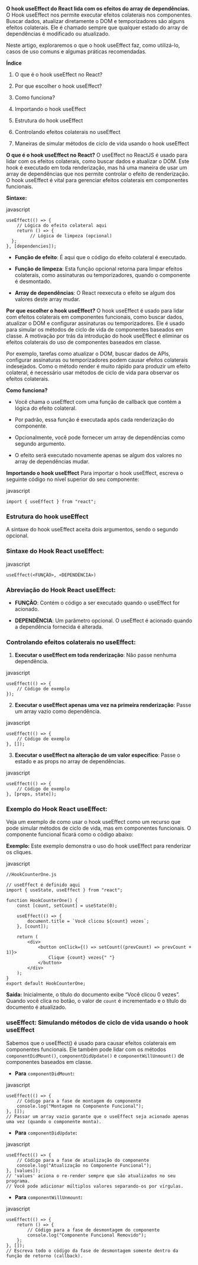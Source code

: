 **O hook useEffect do React lida com os efeitos do array de dependências.** 
O Hook useEffect nos permite executar efeitos colaterais nos componentes. Buscar dados, atualizar diretamente o DOM e temporizadores são alguns efeitos colaterais. Ele é chamado sempre que qualquer estado do array de dependências é modificado ou atualizado.

Neste artigo, exploraremos o que o hook useEffect faz, como utilizá-lo, casos de uso comuns e algumas práticas recomendadas.

**Índice**

1. O que é o hook useEffect no React?
    
2. Por que escolher o hook useEffect?
    
3. Como funciona?
    
4. Importando o hook useEffect
    
5. Estrutura do hook useEffect
    
6. Controlando efeitos colaterais no useEffect
    
7. Maneiras de simular métodos de ciclo de vida usando o hook useEffect
    

**O que é o hook useEffect no React?** 
O useEffect no ReactJS é usado para lidar com os efeitos colaterais, como buscar dados e atualizar o DOM. Este hook é executado em toda renderização, mas há uma maneira de usar um array de dependências que nos permite controlar o efeito de renderização. O hook useEffect é vital para gerenciar efeitos colaterais em componentes funcionais.

**Sintaxe:**

javascript

```
useEffect(() => {
    // Lógica do efeito colateral aqui
    return () => {
         // Lógica de limpeza (opcional)
  };
}, [dependencies]);
```

- **Função de efeito**: É aqui que o código do efeito colateral é executado.
    
- **Função de limpeza**: Esta função opcional retorna para limpar efeitos colaterais, como assinaturas ou temporizadores, quando o componente é desmontado.
    
- **Array de dependências**: O React reexecuta o efeito se algum dos valores deste array mudar.
    

**Por que escolher o hook useEffect?** 
O hook useEffect é usado para lidar com efeitos colaterais em componentes funcionais, como buscar dados, atualizar o DOM e configurar assinaturas ou temporizadores. Ele é usado para simular os métodos de ciclo de vida de componentes baseados em classe. A motivação por trás da introdução do hook useEffect é eliminar os efeitos colaterais do uso de componentes baseados em classe.

Por exemplo, tarefas como atualizar o DOM, buscar dados de APIs, configurar assinaturas ou temporizadores podem causar efeitos colaterais indesejados. Como o método render é muito rápido para produzir um efeito colateral, é necessário usar métodos de ciclo de vida para observar os efeitos colaterais.

**Como funciona?**

- Você chama o useEffect com uma função de callback que contém a lógica do efeito colateral.
    
- Por padrão, essa função é executada após cada renderização do componente.
    
- Opcionalmente, você pode fornecer um array de dependências como segundo argumento.
    
- O efeito será executado novamente apenas se algum dos valores no array de dependências mudar.
    

**Importando o hook useEffect** 
Para importar o hook useEffect, escreva o seguinte código no nível superior do seu componente:

javascript

```
import { useEffect } from "react";
```

### **Estrutura do hook useEffect** 
A sintaxe do hook useEffect aceita dois argumentos, sendo o segundo opcional.

### **Sintaxe do Hook React useEffect:**

javascript

```
useEffect(<FUNÇÃO>, <DEPENDÊNCIA>)
```

### **Abreviação do Hook React useEffect:**

- **FUNÇÃO**: Contém o código a ser executado quando o useEffect for acionado.
    
- **DEPENDÊNCIA**: Um parâmetro opcional. O useEffect é acionado quando a dependência fornecida é alterada.
    

### **Controlando efeitos colaterais no useEffect:**

1. **Executar o useEffect em toda renderização**: Não passe nenhuma dependência.
    

javascript

```
useEffect(() => {
    // Código de exemplo
});
```

2. **Executar o useEffect apenas uma vez na primeira renderização**: Passe um array vazio como dependência.
    

javascript

```
useEffect(() => {
    // Código de exemplo
}, []);
```

3. **Executar o useEffect na alteração de um valor específico**: Passe o estado e as props no array de dependências.
    

javascript

```
useEffect(() => {
    // Código de exemplo
}, [props, state]);
```

### **Exemplo do Hook React useEffect:** 
Veja um exemplo de como usar o hook useEffect como um recurso que pode simular métodos de ciclo de vida, mas em componentes funcionais. O componente funcional ficará como o código abaixo:

**Exemplo:** Este exemplo demonstra o uso do hook useEffect para renderizar os cliques.

javascript

```
//HookCounterOne.js

// useEffect é definido aqui
import { useState, useEffect } from "react";

function HookCounterOne() {
    const [count, setCount] = useState(0);

    useEffect(() => {
        document.title = `Você clicou ${count} vezes`;
    }, [count]);

    return (
        <div>
            <button onClick={() => setCount((prevCount) => prevCount + 1)}>
                Clique {count} vezes{" "}
            </button>
        </div>
    );
}
export default HookCounterOne;
```

**Saída:** Inicialmente, o título do documento exibe “Você clicou 0 vezes”. Quando você clica no botão, o valor de `count` é incrementado e o título do documento é atualizado.

### **useEffect: Simulando métodos de ciclo de vida usando o hook useEffect** 
Sabemos que o useEffect() é usado para causar efeitos colaterais em componentes funcionais. Ele também pode lidar com os métodos `componentDidMount()`, `componentDidUpdate()` e `componentWillUnmount()` de componentes baseados em classe.

- **Para** `componentDidMount`**:**
    

javascript

```
useEffect(() => {
    // Código para a fase de montagem do componente
    console.log("Montagem no Componente Funcional");
}, []);
// Passar um array vazio garante que o useEffect seja acionado apenas uma vez (quando o componente monta).
```

- **Para** `componentDidUpdate`**:**
    

javascript

```
useEffect(() => {
    // Código para a fase de atualização do componente
    console.log("Atualização no Componente Funcional");
}, [values]);
// 'values' aciona o re-render sempre que são atualizados no seu programa.
// Você pode adicionar múltiplos valores separando-os por vírgulas.
```

- **Para** `componentWillUnmount`**:**
    

javascript

```
useEffect(() => {
    return () => {
        // Código para a fase de desmontagem do componente
        console.log("Componente Funcional Removido");
    };
}, []);
// Escreva todo o código da fase de desmontagem somente dentro da função de retorno (callback).
```


